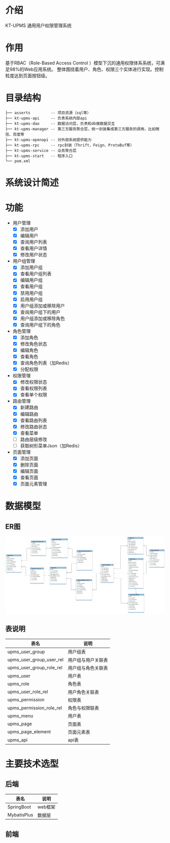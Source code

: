 # 介绍
KT-UPMS 通用用户权限管理系统

# 作用
基于RBAC（Role-Based Access Control ）模型下沉的通用权限体系系统，可满足98%的Web应用系统。
整体围绕着用户、角色、权限三个实体进行实现。控制粒度达到页面按钮级。

# 目录结构

```
├── asserts         -- 项目资源（sql等）
├── kt-upms-api     -- 负责系统内部api
├── kt-upms-dao     -- 数据访问层，负责和db做数据交互
├── kt-upms-manager -- 第三方服务聚合层，统一封装集成第三方服务的调用，比如微信、百度等
├── kt-upms-openapi -- 对外部系统提供能力
├── kt-upms-rpc     -- rpc封装（Thrift，Feign、ProtoBuf等） 
├── kt-upms-service -- 业务聚合层
├── kt-upms-start   -- 程序入口
└── pom.xml

```

# 系统设计简述


# 功能
- 用户管理
	- [x] 添加用户
	- [x] 编辑用户
	- [x] 查询用户列表
	- [x] 查看用户详情
	- [x] 修改用户状态

- 用户组管理
	- [x] 添加用户组
	- [x] 查看用户组列表
	- [x] 编辑用户组
	- [x] 查看用户组
	- [x] 禁用用户组
	- [x] 启用用户组
	- [x] 用户组添加或移除用户
	- [x] 查询用户组下的用户
	- [x] 用户组添加或移除角色
	- [x] 查询用户组下的角色
  
- 角色管理
	- [x] 添加角色
	- [x] 修改角色状态
	- [x] 编辑角色
	- [x] 查看角色
	- [x] 查询角色列表（加Redis）
	- [x] 分配权限

- 权限管理
	- [x] 修改权限状态
	- [x] 查看权限列表
	- [x] 查看单个权限

- 路由管理
	- [x] 新建路由
	- [x] 编辑路由
	- [x] 查看路由列表
	- [x] 修改路由状态
	- [x] 查看菜单
	- [ ] 路由层级修改
	- [ ] 获取树形菜单Json（加Redis）
	
- 页面管理
	- [x] 添加页面
	- [x] 删除页面
	- [x] 编辑页面 
	- [x] 查看页面
	- [x] 页面元素管理
	
# 数据模型

## ER图
![](asserts/kt-upms-er.png)

## 表说明

| 表名  | 说明 |
| ----- | ---- |
| upms_user_group | 用户组表 |
| upms_user_group_user_rel | 用户组与用户关联表 |
| upms_user_group_role_rel | 用户组与角色关联表 |
| upms_user | 用户表 |
| upms_role | 角色表 |
| upms_user_role_rel | 用户角色关联表 |
| upms_permission | 权限表 |
| upms_permission_role_rel | 角色与权限联表 |
| upms_menu | 用户表 |
| upms_page | 页面表 |
| upms_page_element | 页面元素表 |
| upms_api | api表 |

# 主要技术选型

## 后端

| 表名  | 说明 |
| ----- | ---- |
| SpringBoot | web框架 |
| MybatisPlus | 数据层 |

## 前端